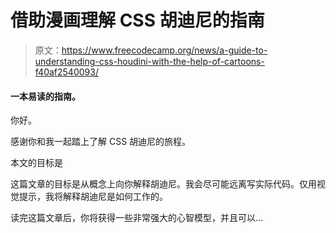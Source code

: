 # 借助漫画理解 CSS 胡迪尼的指南

> 原文：<https://www.freecodecamp.org/news/a-guide-to-understanding-css-houdini-with-the-help-of-cartoons-f40af2540093/>

#### 一本易读的指南。

你好。

感谢你和我一起踏上了解 CSS 胡迪尼的旅程。

本文的目标是

这篇文章的目标是从概念上向你解释胡迪尼。我会尽可能远离写实际代码。仅用视觉提示，我将解释胡迪尼是如何工作的。

读完这篇文章后，你将获得一些非常强大的心智模型，并且可以…
